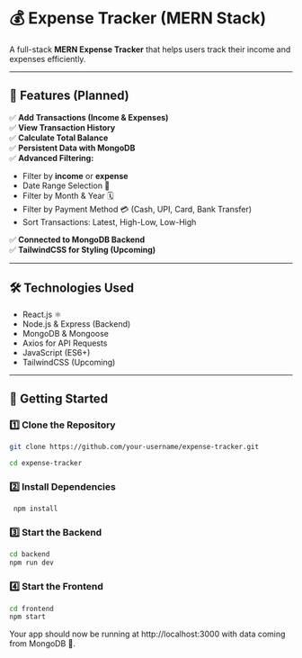 # 💰 Expense Tracker (MERN Stack)

A full-stack **MERN Expense Tracker** that helps users track their income and expenses efficiently.

---

## 📌 Features (Planned)

✅ **Add Transactions (Income & Expenses)**  
✅ **View Transaction History**  
✅ **Calculate Total Balance**  
✅ **Persistent Data with MongoDB**     
✅ **Advanced Filtering:**
- Filter by **income** or **expense**
- Date Range Selection 📅
- Filter by Month & Year 🗓
- Filter by Payment Method 💳 (Cash, UPI, Card, Bank Transfer)
- Sort Transactions: Latest, High-Low, Low-High

✅ **Connected to MongoDB Backend**  
✅ **TailwindCSS for Styling (Upcoming)**

---

## 🛠️ Technologies Used

- React.js ⚛️
- Node.js & Express (Backend)
- MongoDB & Mongoose
- Axios for API Requests
- JavaScript (ES6+)
- TailwindCSS (Upcoming)

---

## 🚀 Getting Started

### 1️⃣ Clone the Repository

```bash
git clone https://github.com/your-username/expense-tracker.git

cd expense-tracker

```

### 2️⃣ Install Dependencies

```bash
 npm install

```

### 3️⃣ Start the Backend

```bash
cd backend
npm run dev

```

### 4️⃣ Start the Frontend

```bash
cd frontend
npm start

```

Your app should now be running at http://localhost:3000 with data coming from MongoDB 🚀.


